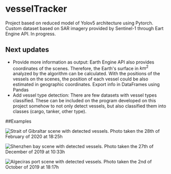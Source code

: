 # vesselTracker
Project based on reduced model of Yolov5 architecture using Pytorch. Custom dataset based on SAR imagery provided by Sentinel-1 through Eart Engine API. In progress.

## Next updates

- Provide more information as output: Earth Engine API also provides coordinates of the scenes. Therefore, the Earth's surface in $km^{2}$ analyzed by the algorithm can be calculated. With the positions of the vessels on the scenes, the position of each vessel could be also estimated in geographic coordinates. Export info in DataFrames using Pandas
- Add vessel type detection: There are few datasets with vessel types classified. These can be included on the program developed on this project somehow to not only detect vessels, but also classified them into classes (cargo, tanker, other type).

##Examples

![Strait of Gibraltar scene with detected vessels. Photo taken the 28th of February of
2020 at 18:25h](Examples/gibraltar_detected)

![Shenzhen bay scene with detected vessels. Photo taken the 27th of December of 2019
at 10:33h
](Examples/shenzen_detected)

![Algeciras port scene with detected vessels. Photo taken the 2nd of October of 2019
at 18:17h](Examples/algeciras_detected)